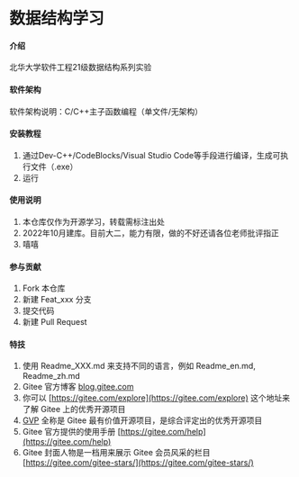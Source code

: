 # 数据结构学习

#### 介绍
北华大学软件工程21级数据结构系列实验

#### 软件架构
软件架构说明：C/C++主子函数编程（单文件/无架构）


#### 安装教程

1.  通过Dev-C++/CodeBlocks/Visual Studio Code等手段进行编译，生成可执行文件（.exe）
2.  运行

#### 使用说明

1.  本仓库仅作为开源学习，转载需标注出处
2.  2022年10月建库。目前大二，能力有限，做的不好还请各位老师批评指正
3.  嘻嘻

#### 参与贡献

1.  Fork 本仓库
2.  新建 Feat_xxx 分支
3.  提交代码
4.  新建 Pull Request


#### 特技

1.  使用 Readme\_XXX.md 来支持不同的语言，例如 Readme\_en.md, Readme\_zh.md
2.  Gitee 官方博客 [blog.gitee.com](https://blog.gitee.com)
3.  你可以 [https://gitee.com/explore](https://gitee.com/explore) 这个地址来了解 Gitee 上的优秀开源项目
4.  [GVP](https://gitee.com/gvp) 全称是 Gitee 最有价值开源项目，是综合评定出的优秀开源项目
5.  Gitee 官方提供的使用手册 [https://gitee.com/help](https://gitee.com/help)
6.  Gitee 封面人物是一档用来展示 Gitee 会员风采的栏目 [https://gitee.com/gitee-stars/](https://gitee.com/gitee-stars/)

